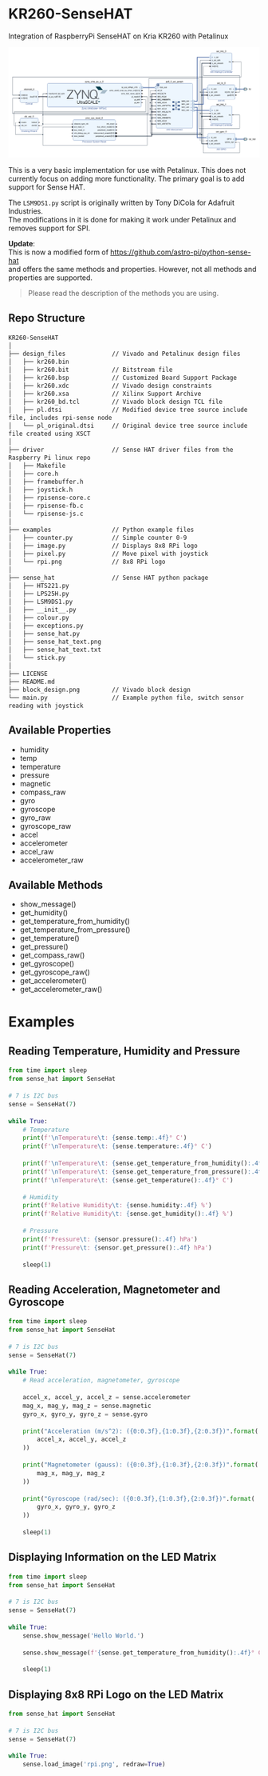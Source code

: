 # KR260-SenseHAT

Integration of RaspberryPi SenseHAT on Kria KR260 with Petalinux

![Block Design](block_design.png)

This is a very basic implementation for use with Petalinux. This does not currently focus on adding more functionality.
The primary goal is to add support for Sense HAT.

The `LSM9DS1.py` script is originally written by Tony DiCola for Adafruit Industries.  
The modifications in it is done for making it work under Petalinux and removes support for SPI.

**Update**:  
This is now a modified form of https://github.com/astro-pi/python-sense-hat  
and offers the same methods and properties. However, not all methods and  
properties are supported.

> Please read the description of the methods you are using.

## Repo Structure

```tree
KR260-SenseHAT
│
├── design_files             // Vivado and Petalinux design files
│   ├── kr260.bin
│   ├── kr260.bit            // Bitstream file
│   ├── kr260.bsp            // Customized Board Support Package
│   ├── kr260.xdc            // Vivado design constraints
│   ├── kr260.xsa            // Xilinx Support Archive
│   ├── kr260_bd.tcl         // Vivado block design TCL file
│   ├── pl.dtsi              // Modified device tree source include file, includes rpi-sense node
│   └── pl_original.dtsi     // Original device tree source include file created using XSCT
│
├── driver                   // Sense HAT driver files from the Raspberry Pi linux repo
│   ├── Makefile
│   ├── core.h
│   ├── framebuffer.h
│   ├── joystick.h
│   ├── rpisense-core.c
│   ├── rpisense-fb.c
│   └── rpisense-js.c
│
├── examples                 // Python example files
│   ├── counter.py           // Simple counter 0-9
│   ├── image.py             // Displays 8x8 RPi logo
│   ├── pixel.py             // Move pixel with joystick
│   └── rpi.png              // 8x8 RPi logo
│
├── sense_hat                // Sense HAT python package
│   ├── HTS221.py
│   ├── LPS25H.py
│   ├── LSM9DS1.py
│   ├── __init__.py
│   ├── colour.py
│   ├── exceptions.py
│   ├── sense_hat.py
│   ├── sense_hat_text.png
│   ├── sense_hat_text.txt
│   └── stick.py
│
├── LICENSE
├── README.md
├── block_design.png         // Vivado block design
└── main.py                  // Example python file, switch sensor reading with joystick
```

## Available Properties

-   humidity
-   temp
-   temperature
-   pressure
-   magnetic
-   compass_raw
-   gyro
-   gyroscope
-   gyro_raw
-   gyroscope_raw
-   accel
-   accelerometer
-   accel_raw
-   accelerometer_raw

## Available Methods

-   show_message()
-   get_humidity()
-   get_temperature_from_humidity()
-   get_temperature_from_pressure()
-   get_temperature()
-   get_pressure()
-   get_compass_raw()
-   get_gyroscope()
-   get_gyroscope_raw()
-   get_accelerometer()
-   get_accelerometer_raw()

# Examples

## Reading Temperature, Humidity and Pressure

```py
from time import sleep
from sense_hat import SenseHat

# 7 is I2C bus
sense = SenseHat(7)

while True:
    # Temperature
    print(f'\nTemperature\t: {sense.temp:.4f}° C')
    print(f'\nTemperature\t: {sense.temperature:.4f}° C')

    print(f'\nTemperature\t: {sense.get_temperature_from_humidity():.4f}° C')
    print(f'\nTemperature\t: {sense.get_temperature_from_pressure():.4f}° C')
    print(f'\nTemperature\t: {sense.get_temperature():.4f}° C')

    # Humidity
    print(f'Relative Humidity\t: {sense.humidity:.4f} %')
    print(f'Relative Humidity\t: {sense.get_humidity():.4f} %')

    # Pressure
    print(f'Pressure\t: {sensor.pressure():.4f} hPa')
    print(f'Pressure\t: {sensor.get_pressure():.4f} hPa')

    sleep(1)
```

## Reading Acceleration, Magnetometer and Gyroscope

```py
from time import sleep
from sense_hat import SenseHat

# 7 is I2C bus
sense = SenseHat(7)

while True:
    # Read acceleration, magnetometer, gyroscope

    accel_x, accel_y, accel_z = sense.accelerometer
    mag_x, mag_y, mag_z = sense.magnetic
    gyro_x, gyro_y, gyro_z = sense.gyro

    print("Acceleration (m/s^2): ({0:0.3f},{1:0.3f},{2:0.3f})".format(
        accel_x, accel_y, accel_z
    ))

    print("Magnetometer (gauss): ({0:0.3f},{1:0.3f},{2:0.3f})".format(
        mag_x, mag_y, mag_z
    ))

    print("Gyroscope (rad/sec): ({0:0.3f},{1:0.3f},{2:0.3f})".format(
        gyro_x, gyro_y, gyro_z
    ))

    sleep(1)

```

## Displaying Information on the LED Matrix

```py
from time import sleep
from sense_hat import SenseHat

# 7 is I2C bus
sense = SenseHat(7)

while True:
    sense.show_message('Hello World.')

    sense.show_message(f'{sense.get_temperature_from_humidity():.4f}° C')

    sleep(1)

```

## Displaying 8x8 RPi Logo on the LED Matrix

```py
from sense_hat import SenseHat

# 7 is I2C bus
sense = SenseHat(7)

while True:
    sense.load_image('rpi.png', redraw=True)

```

